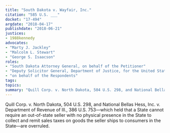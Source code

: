 ```yaml
---
title: "South Dakota v. Wayfair, Inc."
citation: "585 U.S. ___"
docket: "17-494"
argdate: "2018-04-17"
publishdate: "2018-06-21"
justices:
- 1988kennedy
advocates:
- "Marty J. Jackley"
- "Malcolm L. Stewart"
- "George S. Isaacson"
roles:
- "South Dakota Attorney General, on behalf of the Petitioner"
- "Deputy Solicitor General, Department of Justice, for the United States, as amicus curiae, supporting the Petitioner"
- "on behalf of the Respondents"
tags:
topics:
summary: "Quill Corp. v. North Dakota, 504 U.S. 298, and National Bellas Hess, Inc. v. Department of Revenue of Ill., 386 U.S. 753—which held that a State cannot require an out-of-state seller with no physical presence in the State to collect and remit sales taxes on goods the seller ships to consumers in the State—are overruled."
---
```

Quill Corp. v. North Dakota, 504 U.S. 298, and National Bellas Hess, Inc. v. Department of Revenue of Ill., 386 U.S. 753—which held that a State cannot require an out-of-state seller with no physical presence in the State to collect and remit sales taxes on goods the seller ships to consumers in the State—are overruled.

